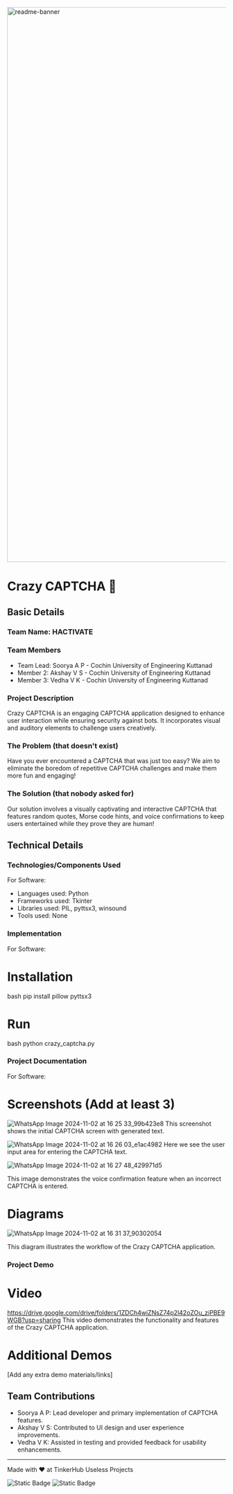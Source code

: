 <img width="1280" alt="readme-banner" src="https://github.com/user-attachments/assets/35332e92-44cb-425b-9dff-27bcf1023c6c">

# Crazy CAPTCHA 🎯


## Basic Details
### Team Name: HACTIVATE

### Team Members
- Team Lead: Soorya A P - Cochin University of Engineering Kuttanad
- Member 2: Akshay V S - Cochin University of Engineering Kuttanad
- Member 3: Vedha V K - Cochin University of Engineering Kuttanad

### Project Description
Crazy CAPTCHA is an engaging CAPTCHA application designed to enhance user interaction while ensuring security against bots. It incorporates visual and auditory elements to challenge users creatively.

### The Problem (that doesn't exist)
Have you ever encountered a CAPTCHA that was just too easy? We aim to eliminate the boredom of repetitive CAPTCHA challenges and make them more fun and engaging!

### The Solution (that nobody asked for)
Our solution involves a visually captivating and interactive CAPTCHA that features random quotes, Morse code hints, and voice confirmations to keep users entertained while they prove they are human!

## Technical Details
### Technologies/Components Used
For Software:
- Languages used: Python
- Frameworks used: Tkinter
- Libraries used: PIL, pyttsx3, winsound
- Tools used: None

### Implementation
For Software:
# Installation
bash
pip install pillow pyttsx3


# Run
bash
python crazy_captcha.py


### Project Documentation
For Software:

# Screenshots (Add at least 3)
![WhatsApp Image 2024-11-02 at 16 25 33_99b423e8](https://github.com/user-attachments/assets/e89f5d7d-26c5-4b5b-a4b5-a732428aa277)
This screenshot shows the initial CAPTCHA screen with generated text.


![WhatsApp Image 2024-11-02 at 16 26 03_e1ac4982](https://github.com/user-attachments/assets/1e7b4aba-9c8d-4807-9f84-946deaaea806)
Here we see the user input area for entering the CAPTCHA text.


![WhatsApp Image 2024-11-02 at 16 27 48_429971d5](https://github.com/user-attachments/assets/ae51aa7a-7a76-4c57-a4e1-65e60ca82c8b)

This image demonstrates the voice confirmation feature when an incorrect CAPTCHA is entered.

# Diagrams
![WhatsApp Image 2024-11-02 at 16 31 37_90302054](https://github.com/user-attachments/assets/205ebf59-690f-4e59-8dee-e9459023f12f)

This diagram illustrates the workflow of the Crazy CAPTCHA application.

### Project Demo
# Video
https://drive.google.com/drive/folders/1ZDCh4wiZNsZ74p2l42oZOu_ziPBE9WGB?usp=sharing
This video demonstrates the functionality and features of the Crazy CAPTCHA application.

# Additional Demos
[Add any extra demo materials/links]

## Team Contributions
- Soorya A P: Lead developer and primary implementation of CAPTCHA features.
- Akshay V S: Contributed to UI design and user experience improvements.
- Vedha V K: Assisted in testing and provided feedback for usability enhancements.

---
Made with ❤ at TinkerHub Useless Projects 

![Static Badge](https://img.shields.io/badge/TinkerHub-24?color=%23000000&link=https%3A%2F%2Fwww.tinkerhub.org%2F)
![Static Badge](https://img.shields.io/badge/UselessProject--24-24?link=https%3A%2F%2Fwww.tinkerhub.org%2Fevents%2FQ2Q1TQKX6Q%2FUseless%2520Projects)
